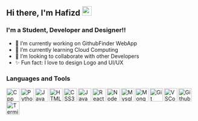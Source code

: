 ## Hi there, I'm Hafizd <img src="https://media.giphy.com/media/hvRJCLFzcasrR4ia7z/giphy.gif" width="25px">

### I'm a Student, Developer and Designer!!
- 🔭 I’m currently working on GithubFinder WebApp
- 🌱 I’m currently learning Cloud Computing
- 👯 I’m looking to collaborate with other Developers
- ✨ Fun fact: I love to design Logo and UI/UX

### Languages and Tools

<img src="https://raw.githubusercontent.com/Rishabh-Kodes/Rishabh-Kodes/main/assets/svg/cpp.svg" align="left" alt="Cpp" height="35px"  /> 
<img src="https://raw.githubusercontent.com/Rishabh-Kodes/Rishabh-Kodes/main/assets/svg/python.svg" align="left" alt="Python" height="35px"  />
<img src="https://raw.githubusercontent.com/Rishabh-Kodes/Rishabh-Kodes/main/assets/svg/java.svg" align="left" alt="Java" height="35px"  />
<img src="https://raw.githubusercontent.com/Rishabh-Kodes/Rishabh-Kodes/main/assets/svg/html5.svg" align="left" alt="HTML5" height="35px"  />
<img src="https://raw.githubusercontent.com/Rishabh-Kodes/Rishabh-Kodes/main/assets/svg/css3.svg" align="left" alt="CSS3" height="35px"  />
<img src="https://raw.githubusercontent.com/Rishabh-Kodes/Rishabh-Kodes/main/assets/svg/javascript.svg" align="left" alt="JavaScript" height="35px"  />
<img src="https://raw.githubusercontent.com/Rishabh-Kodes/Rishabh-Kodes/main/assets/svg/reactjs.svg" align="left" alt="ReactJS" height="35px"  />
<img src="https://raw.githubusercontent.com/Rishabh-Kodes/Rishabh-Kodes/main/assets/svg/nodejs.svg" align="left" alt="NodeJS" height="35px"  />
<img src="https://raw.githubusercontent.com/Rishabh-Kodes/Rishabh-Kodes/main/assets/svg/mysql.svg" align="left" alt="Mysql" height="35px"  />
<img src="https://raw.githubusercontent.com/Rishabh-Kodes/Rishabh-Kodes/main/assets/svg/mongodb.svg" align="left" alt="MongoDB" height="35px" />
<img src="https://raw.githubusercontent.com/Rishabh-Kodes/Rishabh-Kodes/main/assets/svg/git.svg" align="left" alt="Git" height="35px"  />
<img src="https://raw.githubusercontent.com/Rishabh-Kodes/Rishabh-Kodes/main/assets/svg/vscode.svg" align="left" alt="VSCode" height="35px"  />
<img src="https://raw.githubusercontent.com/Rishabh-Kodes/Rishabh-Kodes/main/assets/svg/github.svg" align="left" alt="Github" height="35px"  />
<img src="https://raw.githubusercontent.com/Rishabh-Kodes/Rishabh-Kodes/main/assets/svg/terminal.svg" align="left" alt="Terminal" height="35px"  />
